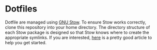 # Dotfiles
Dotfile are managed using [GNU Stow](https://www.gnu.org/software/stow/). To ensure Stow works 
correctly, clone this repository into your home directory. The directory structure of each Stow 
package is designed so that Stow knows where to create the appropriate symlinks. If you are 
interested, [here](https://www.jakewiesler.com/blog/managing-dotfiles) is a pretty good article to help you get started.
